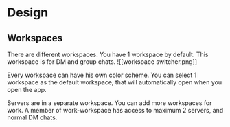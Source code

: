 # Design
## Workspaces
There are different workspaces.
You have 1 workspace by default. 
This workspace is for DM and group chats.
![[workspace switcher.png]]

Every workspace can have his own color scheme. 
You can select 1 workspace as the default workspace, that will automatically open when you open the app.

Servers are in a separate workspace.
You can add more workspaces for work.
A member of work-workspace has access to maximum 2 servers, and normal DM chats.